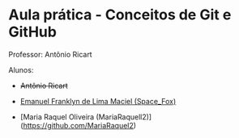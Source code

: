 # Aula prática - Conceitos de Git e GitHub

Professor: Antônio Ricart

Alunos:
- ~~Antônio Ricart~~
- [Emanuel Franklyn de Lima Maciel (Space_Fox)](https://github.com/emanuelfranklyn)

- [Maria Raquel Oliveira (MariaRaquell2)] (https://github.com/MariaRaquel2)

